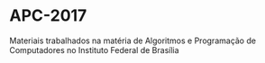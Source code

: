 # APC-2017
Materiais trabalhados na matéria de Algoritmos e Programação de Computadores no Instituto Federal de Brasília
